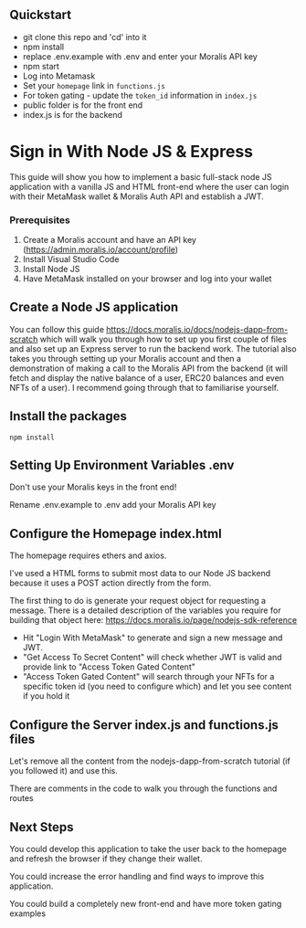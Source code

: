 ## Quickstart
- git clone this repo and 'cd' into it
- npm install
- replace .env.example with .env and enter your Moralis API key
- npm start
- Log into Metamask
- Set your `homepage` link in `functions.js`
- For token gating - update the `token_id` information in `index.js`
- public folder is for the front end
- index.js is for the backend

# Sign in With Node JS & Express
This guide will show you how to implement a basic full-stack node JS application with a vanilla JS and HTML front-end where the user can login with their MetaMask wallet & Moralis Auth API and establish a JWT.

### Prerequisites
1. Create a Moralis account and have an API key (https://admin.moralis.io/account/profile)
2. Install Visual Studio Code
3. Install Node JS
4. Have MetaMask installed on your browser and log into your wallet

## Create a Node JS application
You can follow this guide https://docs.moralis.io/docs/nodejs-dapp-from-scratch which will walk you through how to set up you first couple of files and also set up an Express server to run the backend work. The tutorial also takes you through setting up your Moralis account and then a demonstration of making a call to the Moralis API from the backend (it will fetch and display the native balance of a user, ERC20 balances and even NFTs of a user). I recommend going through that to familiarise yourself.

## Install the packages
`npm install`

## Setting Up Environment Variables .env
Don't use your Moralis keys in the front end!

Rename .env.example to .env add your Moralis API key 

## Configure the Homepage index.html
The homepage requires ethers and axios. 

I've used a HTML forms to submit most data to our Node JS backend because it uses a POST action directly from the form. 

The first thing to do is generate your request object for requesting a message. There is a detailed description of the variables you require for building that object here: https://docs.moralis.io/page/nodejs-sdk-reference

- Hit "Login With MetaMask" to generate and sign a new message and JWT.
- "Get Access To Secret Content" will check whether JWT is valid and provide link to "Access Token Gated Content"
- "Access Token Gated Content" will search through your NFTs for a specific token id (you need to configure which) and let you see content if you hold it

## Configure the Server index.js and functions.js files
Let's remove all the content from the nodejs-dapp-from-scratch tutorial (if you followed it) and use this.

There are comments in the code to walk you through the functions and routes

## Next Steps
You could develop this application to take the user back to the homepage and refresh the browser if they change their wallet. 

You could increase the error handling and find ways to improve this application.

You could build a completely new front-end and have more token gating examples
